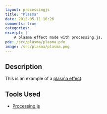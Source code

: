 ```yaml
---
layout: processingjs
title: "Plasma"
date: 2012-05-11 16:26
comments: true
categories: 
excerpt: |
    A plasma effect made with processing.js.
pde: /src/plasma/plasma.pde 
image: /src/plasma/plasma.png 
---
```

## Description

This is an example of a [plasma effect](https://en.wikipedia.org/wiki/Plasma_effect).

## Tools Used

* [Processing.js](http://processingjs.org/)
